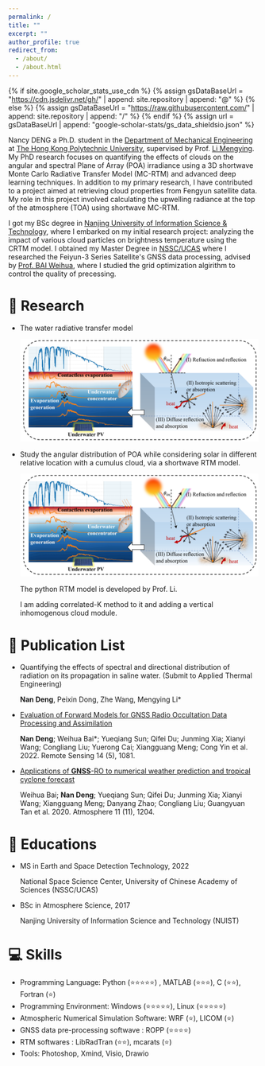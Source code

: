 ```yaml
---
permalink: /
title: ""
excerpt: ""
author_profile: true
redirect_from: 
  - /about/
  - /about.html
---
```


{% if site.google_scholar_stats_use_cdn %}
{% assign gsDataBaseUrl = "https://cdn.jsdelivr.net/gh/" | append: site.repository | append: "@" %}
{% else %}
{% assign gsDataBaseUrl = "https://raw.githubusercontent.com/" | append: site.repository | append: "/" %}
{% endif %}
{% assign url = gsDataBaseUrl | append: "google-scholar-stats/gs_data_shieldsio.json" %}

<span class='anchor' id='about-me'></span>

Nancy DENG a Ph.D. student in the [Department of Mechanical Engineering](https://www.polyu.edu.hk/me/) at [The Hong Kong Polytechnic University](https://www.polyu.edu.hk/), supervised by Prof. [Li Mengying](https://www.li-realab.info/authors/limengying/). My PhD research focuses on quantifying the effects of clouds on the angular and spectral Plane of Array (POA) irradiance using a 3D shortwave Monte Carlo Radiative Transfer Model (MC-RTM) and advanced deep learning techniques. In addition to my primary research, I have contributed to a project aimed at retrieving cloud properties from Fengyun satellite data. My role in this project involved calculating the upwelling radiance at the top of the atmosphere (TOA) using shortwave MC-RTM.

I got my BSc degree in [Nanjing University of Information Science & Technology](https://en.nuist.edu.cn/main.htm), where I embarked on my initial research project: analyzing the impact of various cloud particles on brightness temperature using the CRTM model. I obtained my Master Degree in [NSSC/UCAS](http://english.nssc.cas.cn/) where I researched the Feiyun-3 Series Satellite's GNSS data processing, advised by [Prof. BAI Weihua](https://people.ucas.edu.cn/~bwh), where I studied the grid optimization algirithm to control the quality of precessing.

# 📝 Research 

- The water radiative transfer model

  ![Graph_abstract](../images/Graph_abstract.png)

- Study the angular distribution of POA while considering solar in different relative location with a cumulus cloud, via a shortwave RTM model.

  ![cloud_locations](../images/Graph_abstract.png)

  The python RTM model is developed by Prof. Li.

  I am adding correlated-K method to it and adding a vertical inhomogenous cloud module. 



# 📝 Publication List
- Quantifying the effects of spectral and directional distribution of radiation on its
  propagation in saline water. (Submit to Applied Thermal Engineering)

  **Nan Deng**, Peixin Dong, Zhe Wang, Mengying Li*

- [Evaluation of Forward Models for GNSS Radio Occultation Data Processing and Assimilation](https://www.mdpi.com/2072-4292/14/5/1081)

  **Nan Deng**; Weihua Bai*; Yueqiang Sun; Qifei Du; Junming Xia; Xianyi Wang; Congliang Liu; Yuerong Cai; Xiangguang Meng; Cong Yin et al. 2022. Remote Sensing 14 (5), 1081.

- [Applications of <strong>GNSS</strong>-RO to numerical weather prediction and tropical cyclone forecast](https://www.mdpi.com/2073-4433/11/11/1204)

  Weihua Bai; **Nan Deng**; Yueqiang Sun; Qifei Du; Junming Xia; Xianyi Wang; Xiangguang Meng; Danyang Zhao; Congliang Liu; Guangyuan Tan et al. 2020. Atmosphere 11 (11), 1204. 

# 📖 Educations
- MS in Earth and Space Detection Technology, 2022

  National Space Science Center, University of Chinese Academy of Sciences (NSSC/UCAS)
- BSc in Atmosphere Science, 2017

  Nanjing University of Information Science and Technology (NUIST)

# 💻 Skills
- Programming Language: Python (⭐️⭐️⭐️⭐️⭐️) , MATLAB (⭐️⭐️⭐️), C (⭐️⭐️), Fortran (⭐️)
- Programming Environment: Windows (⭐️⭐️⭐️⭐️⭐️), Linux (⭐️⭐️⭐️⭐️⭐️)
- Atmospheric Numerical Simulation Software: WRF (⭐️), LICOM (⭐️)
- GNSS data pre-processing softwave : ROPP (⭐️⭐️⭐️⭐️)
- RTM softwares : LibRadTran (⭐️⭐️),  mcarats (⭐️)
- Tools: Photoshop, Xmind, Visio, Drawio



